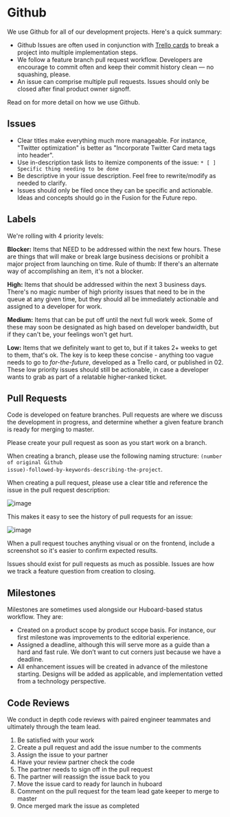 # Github

We use Github for all of our development projects. Here's a quick summary:

* Github Issues are often used in conjunction with [Trello cards](tools/trello.md) to break a project into multiple implementation steps.
* We follow a feature branch pull request workflow. Developers are encourage to commit often and keep their commit history clean — no squashing, please.
* An issue can comprise multiple pull requests. Issues should only be closed after final product owner signoff.

Read on for more detail on how we use Github.

## Issues

* Clear titles make everything much more manageable. For instance, "Twitter optimization" is better as "Incorporate Twitter Card meta tags into header".
* Use in-description task lists to itemize components of the issue: `* [ ] Specific thing needing to be done`
* Be descriptive in your issue description. Feel free to rewrite/modify as needed to clarify.
* Issues should only be filed once they can be specific and actionable. Ideas and concepts should go in the Fusion for the Future repo.

## Labels

We're rolling with 4 priority levels:

**Blocker:** Items that NEED to be addressed within the next few hours. These are things that will make or break large business decisions or prohibit a major project from launching on time. Rule of thumb: If there's an alternate way of accomplishing an item, it's not a blocker. 

**High:** Items that should be addressed within the next 3 business days. There's no magic number of high priority issues that need to be in the queue at any given time, but they should all be immediately actionable and assigned to a developer for work. 

**Medium:** Items that can be put off until the next full work week. Some of these may soon be designated as high based on developer bandwidth, but if they can't be, your feelings won't get hurt. 

**Low:** Items that we definitely want to get to, but if it takes 2+ weeks to get to them, that's ok. The key is to keep these concise - anything too vague needs to go to <i>for-the-future</i>, developed as a Trello card, or published in 02. These low priority issues should still be actionable, in case a developer wants to grab as part of a relatable higher-ranked ticket. 

## Pull Requests

Code is developed on feature branches. Pull requests are where we discuss the development in progress, and determine whether a given feature branch is ready for merging to master.

Please create your pull request as soon as you start work on a branch.

When creating a branch, please use the following naming structure: <code>(number of original Github issue)-followed-by-keywords-describing-the-project</code>.

When creating a pull request, please use a clear title and reference the issue in the pull request description:

![image](https://cloud.githubusercontent.com/assets/36432/4772116/4444b6da-5b95-11e4-89cc-2106064a977a.png)

This makes it easy to see the history of pull requests for an issue:

![image](https://cloud.githubusercontent.com/assets/36432/4772139/58f18cca-5b95-11e4-8895-6f8dc5b42cbc.png)

When a pull request touches anything visual or on the frontend, include a screenshot so it's easier to confirm expected results.

Issues should exist for pull requests as much as possible. Issues are how we track a feature question from creation to closing.

## Milestones

Milestones are sometimes used alongside our Huboard-based status workflow. They are:

* Created on a product scope by product scope basis. For instance, our first milestone was improvements to the editorial experience.
* Assigned a deadline, although this will serve more as a guide than a hard and fast rule. We don’t want to cut corners just because we have a deadline.
* All enhancement issues will be created in advance of the milestone starting. Designs will be added as applicable, and implementation vetted from a technology perspective.

## Code Reviews

We conduct in depth code reviews with paired engineer teammates and ultimately through the team lead. 

1. Be satisfied with your work
1. Create a pull request and add the issue number to the comments
1. Assign the issue to your partner
1. Have your review partner check the code
1. The partner needs to sign off in the pull request
1. The partner will reassign the issue back to you
1. Move the issue card to ready for launch in huboard
1. Comment on the pull request for the team lead gate keeper to merge to master
1. Once merged mark the issue as completed
